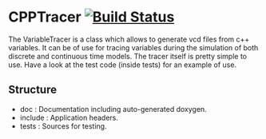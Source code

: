 # CPPTracer [![Build Status](https://travis-ci.org/Galfurian/CPPTracer.svg?branch=master)](https://travis-ci.org/Galfurian/CPPTracer)

The VariableTracer is a class which allows to generate vcd files from
c++ variables. It can be of use for tracing variables during the simulation of 
both discrete and continuous time models. The tracer itself is pretty simple
to use. Have a look at the test code (inside tests) for an example of use.

## Structure
 - doc     : Documentation including auto-generated doxygen.
 - include : Application headers.
 - tests   : Sources for testing.